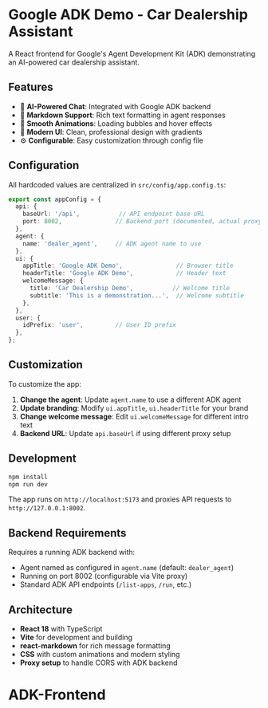 # Google ADK Demo - Car Dealership Assistant

A React frontend for Google's Agent Development Kit (ADK) demonstrating an AI-powered car dealership assistant.

## Features

- 🤖 **AI-Powered Chat**: Integrated with Google ADK backend
- 📝 **Markdown Support**: Rich text formatting in agent responses  
- 💫 **Smooth Animations**: Loading bubbles and hover effects
- 🎨 **Modern UI**: Clean, professional design with gradients
- ⚙️ **Configurable**: Easy customization through config file

## Configuration

All hardcoded values are centralized in `src/config/app.config.ts`:

```typescript
export const appConfig = {
  api: {
    baseUrl: '/api',           // API endpoint base URL
    port: 8002,               // Backend port (documented, actual proxy in vite.config.ts)
  },
  agent: {
    name: 'dealer_agent',     // ADK agent name to use
  },
  ui: {
    appTitle: 'Google ADK Demo',               // Browser title
    headerTitle: 'Google ADK Demo',            // Header text
    welcomeMessage: {
      title: 'Car Dealership Demo',           // Welcome title
      subtitle: 'This is a demonstration...',  // Welcome subtitle
    },
  },
  user: {
    idPrefix: 'user',         // User ID prefix
  },
};
```

## Customization

To customize the app:

1. **Change the agent**: Update `agent.name` to use a different ADK agent
2. **Update branding**: Modify `ui.appTitle`, `ui.headerTitle` for your brand
3. **Change welcome message**: Edit `ui.welcomeMessage` for different intro text
4. **Backend URL**: Update `api.baseUrl` if using different proxy setup

## Development

```bash
npm install
npm run dev
```

The app runs on `http://localhost:5173` and proxies API requests to `http://127.0.0.1:8002`.

## Backend Requirements

Requires a running ADK backend with:
- Agent named as configured in `agent.name` (default: `dealer_agent`)
- Running on port 8002 (configurable via Vite proxy)
- Standard ADK API endpoints (`/list-apps`, `/run`, etc.)

## Architecture

- **React 18** with TypeScript
- **Vite** for development and building  
- **react-markdown** for rich message formatting
- **CSS** with custom animations and modern styling
- **Proxy setup** to handle CORS with ADK backend
# ADK-Frontend
